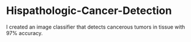 # Hispathologic-Cancer-Detection
I created an image classifier that detects cancerous tumors in tissue with 97% accuracy.

